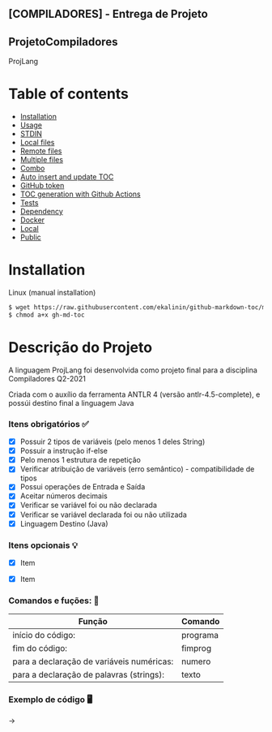 ## **[COMPILADORES] - Entrega de Projeto**
## **ProjetoCompiladores**
ProjLang

Table of contents
=================

<!--ts-->
   * [Installation](#installation)
   * [Usage](#usage)
   * [STDIN](#stdin)
   * [Local files](#local-files)
   * [Remote files](#remote-files)
   * [Multiple files](#multiple-files)
   * [Combo](#combo)
   * [Auto insert and update TOC](#auto-insert-and-update-toc)
   * [GitHub token](#github-token)
   * [TOC generation with Github Actions](#toc-generation-with-github-actions)
   * [Tests](#tests)
   * [Dependency](#dependency)
   * [Docker](#docker)
   * [Local](#local)
   * [Public](#public)
<!--te-->


Installation
============

Linux (manual installation)
```bash
$ wget https://raw.githubusercontent.com/ekalinin/github-markdown-toc/master/gh-md-toc
$ chmod a+x gh-md-toc
```
Descrição do Projeto
====================
A linguagem ProjLang foi desenvolvida como projeto final para a disciplina Compiladores Q2-2021

Criada com o auxílio da ferramenta ANTLR 4 (versão antlr-4.5-complete), e possúi destino final a linguagem Java

### **Itens obrigatórios ✅**  

- [X] Possuir 2 tipos de variáveis (pelo menos 1 deles String)
- [X] Possuir a instrução if-else
- [X] Pelo menos 1 estrutura de repetição
- [X] Verificar atribuição de variáveis (erro semântico) - compatibilidade de tipos
- [X] Possui operações de Entrada e Saída
- [X] Aceitar números decimais
- [X] Verificar se variável foi ou não declarada
- [X] Verificar se variável declarada foi ou não utilizada
- [X] Linguagem Destino (Java)

### **Itens opcionais 💡**

- [X] Item
- [X] Item 


### **Comandos e fuções: 🔧**

|Função                                    |Comando
|------------------------------------------|--------|
|início do código:                         |programa
|fim do código:                            |fimprog
|para a declaração de variáveis numéricas: |numero
|para a declaração de palavras (strings):  |texto

### **Exemplo de código 🖥️**
->  
